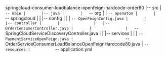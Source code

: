 springcloud-consumer-loadbalance-openfeign-hardcode-order80
|-- src
|   `-- main
|       |-- java
|       |   `-- org
|       |       `-- openatom
|       |           `-- springcloud
|       |               |-- config
|       |               |   `-- OpenFeignConfig.java
|       |               |-- controller
|       |               |   |-- OrderConsumerController.java
|       |               |   `-- SpringCloudServiceDiscoveryController.java
|       |               |-- services
|       |               |   `-- PaymentServiceOpenFeign.java
|       |               `-- OrderServiceConsumerLoadBalanceOpenFeignHardcode80.java
|       `-- resources
|           `-- application.yml
